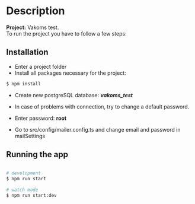 # Description

**Project:**  Vakoms test. \
To run the project you have to follow a few steps:

## Installation

 - Enter a project folder
 - Install all packages necessary for the project:

```bash
$ npm install
```
- Create new postgreSQL database: ***vakoms_test***

- In case of problems with connection, try to change a default password.

- Enter password: **root**
 
- Go to src/config/mailer.config.ts and change email and password in mailSettings


## Running the app

```bash

# development
$ npm run start
  
# watch mode
$ npm run start:dev

```

